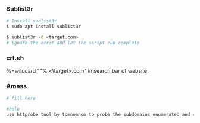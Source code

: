 ### Sublist3r
```sh
# Install sublist3r
$ sudo apt install sublist3r

$ sublist3r -d <target.com>
# ignore the error and let the script run complete
```

### crt.sh
%=wildcard
""%.<\target>.com" in search bar of website.

### Amass
```sh
# fill here
```

```sh 
#help
use httprobe tool by tomnomnom to probe the subdomains enumerated and collect only the live domains
```